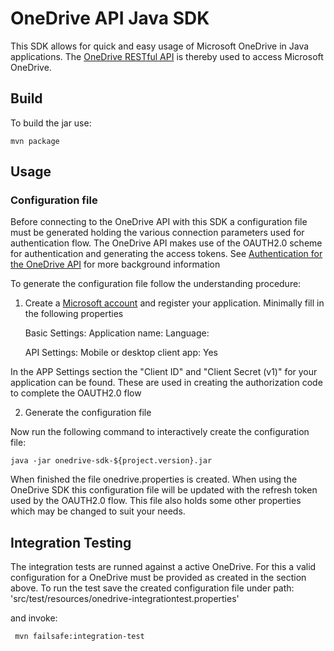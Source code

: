 # OneDrive API Java SDK

This SDK allows for quick and easy usage of Microsoft OneDrive in Java 
applications. The [OneDrive RESTful API](https://dev.onedrive.com/index.htm) 
is thereby used to access Microsoft OneDrive. 

## Build

To build the jar use:

    mvn package 

## Usage

### Configuration file 

Before connecting to the OneDrive API with this SDK a configuration file
must be generated holding the various connection parameters used for 
authentication flow. The OneDrive API makes use of the OAUTH2.0 scheme for 
authentication and generating the access tokens. See 
[Authentication for the OneDrive API](https://dev.onedrive.com/auth/readme.htm)
for more background information

To generate the configuration file follow the understanding procedure:

1. Create a [Microsoft account](https://account.live.com/developers/applications/)
 and register your application. Minimally fill in the following properties 

    Basic Settings:
      Application name: <your-application-name>
      Language: <language-for-your-application>
    
    API Settings:
      Mobile or desktop client app: Yes
 
In the APP Settings section the "Client ID" and "Client Secret (v1)" for your 
application can be found. These are used in creating the authorization code to 
complete the OAUTH2.0 flow 

2. Generate the configuration file

Now run the following command to interactively create the configuration file:

    java -jar onedrive-sdk-${project.version}.jar    
 
When finished the file onedrive.properties is created. When using the OneDrive 
SDK this configuration file will be updated with the refresh token used by the
OAUTH2.0 flow. This file also holds some other properties which may be changed
to suit your needs. 


## Integration Testing

The integration tests are runned against a active OneDrive. For this a valid
configuration for a OneDrive must be provided as created in the section above.
To run the test save the created configuration file under path:   
    'src/test/resources/onedrive-integrationtest.properties' 
    
and invoke:
 
     mvn failsafe:integration-test
 
